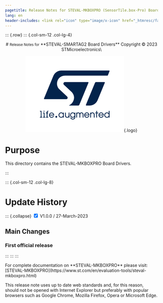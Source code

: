 ```yaml
---
pagetitle: Release Notes for STEVAL-MKBOXPRO (SensorTile.box-Pro) Board Drivers
lang: en
header-includes: <link rel="icon" type="image/x-icon" href="_htmresc/favicon.png" />
---
```


::: {.row}
::: {.col-sm-12 .col-lg-4}

<center>
# <small>Release Notes for</small> **STEVAL-SMARTAG2 Board Drivers**
Copyright &copy; 2023  STMicroelectronics\
    
[![ST logo](_htmresc/st_logo.png)](https://www.st.com){.logo}
</center>

# Purpose

This directory contains the STEVAL-MKBOXPRO Board Drivers.

:::

::: {.col-sm-12 .col-lg-8}
# Update History

::: {.collapse}
<input type="checkbox" id="collapse-section1" checked aria-hidden="true">
<label for="collapse-section1" aria-hidden="true">V1.0.0 / 27-March-2023</label>
<div>	

## Main Changes

### First official release

</div>

:::
:::
:::

<footer class="sticky">
For complete documentation on **STEVAL-MKBOXPRO**
please visit: [STEVAL-MKBOXPRO](https://www.st.com/en/evaluation-tools/steval-mkboxpro.html)

This release note uses up to date web standards and, for this reason, should not
be opened with Internet Explorer but preferably with popular browsers such as
Google Chrome, Mozilla Firefox, Opera or Microsoft Edge.
</footer>
